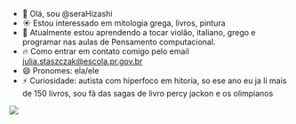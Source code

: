 - 💛 Olá, sou @seraHizashi
- ☀️ Estou interessado em mitologia grega, livros, pintura 
- 🌟 Atualmente estou aprendendo a tocar violão, italiano, grego e programar nas aulas de Pensamento computacional.
- 🔥 Como entrar em contato comigo pelo email julia.staszczak@escola.pr.gov.br
- 😄 Pronomes: ela/ele 
- ⚡ Curiosidade: autista com hiperfoco em hitoria, so ese ano eu ja li mais de 150 livros, sou fã das sagas de livro percy jackon e os olimpianos



![](https://media1.tenor.com/m/pOCxn6YG74wAAAAd/present-mic-rock-on.gif)

 

